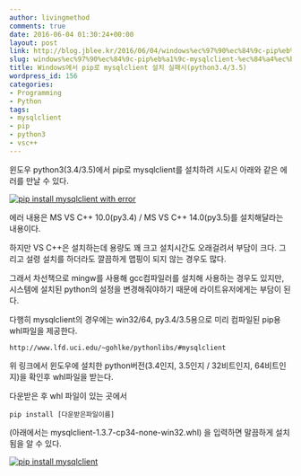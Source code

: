 ```yaml
---
author: livingmethod
comments: true
date: 2016-06-04 01:30:24+00:00
layout: post
link: http://blog.jblee.kr/2016/06/04/windows%ec%97%90%ec%84%9c-pip%eb%a1%9c-mysqlclient-%ec%84%a4%ec%b9%98-%ec%8b%a4%ed%8c%a8%ec%8b%9cpython3-43-5/
slug: windows%ec%97%90%ec%84%9c-pip%eb%a1%9c-mysqlclient-%ec%84%a4%ec%b9%98-%ec%8b%a4%ed%8c%a8%ec%8b%9cpython3-43-5
title: Windows에서 pip로 mysqlclient 설치 실패시(python3.4/3.5)
wordpress_id: 156
categories:
- Programming
- Python
tags:
- mysqlclient
- pip
- python3
- vsc++
---
```


윈도우 python3(3.4/3.5)에서 pip로 mysqlclient를 설치하려 시도시 아래와 같은 에러를 만날 수 있다.

[![pip install mysqlclient with error](https://livingmethod.files.wordpress.com/2016/06/pip-install-mysqlclient-with-error.png?w=809)](https://livingmethod.files.wordpress.com/2016/06/pip-install-mysqlclient-with-error.png)

에러 내용은 MS VS C++ 10.0(py3.4) / MS VS C++ 14.0(py3.5)를 설치해달라는 내용이다.

하지만 VS C++은 설치하는데 용량도 꽤 크고 설치시간도 오래걸려서 부담이 크다. 그리고 설령 설치를 하더라도 깔끔하게 맵핑이 되지 않는 경우도 많다.

그래서 차선책으로 mingw를 사용해 gcc컴파일러를 설치해 사용하는 경우도 있지만, 시스템에 설치된 python의 설정을 변경해줘야하기 때문에 라이트유저에게는 부담이 된다.

다행히 mysqlclient의 경우에는 win32/64, py3.4/3.5용으로 미리 컴파일된 pip용 whl파일을 제공한다.



    
    http://www.lfd.uci.edu/~gohlke/pythonlibs/#mysqlclient


위 링크에서 윈도우에 설치한 python버전(3.4인지, 3.5인지 / 32비트인지, 64비트인지)을 확인후 whl파일을 받는다.

다운받은 후 whl 파일이 있는 곳에서

    
    pip install [다운받은파일이름]


(아래에서는 mysqlclient-1.3.7-cp34-none-win32.whl) 을 입력하면 말끔하게 설치됨을 알 수 있다.

[![pip install mysqlclient](https://livingmethod.files.wordpress.com/2016/06/pip-install-mysqlclient.png)](https://livingmethod.files.wordpress.com/2016/06/pip-install-mysqlclient.png)
